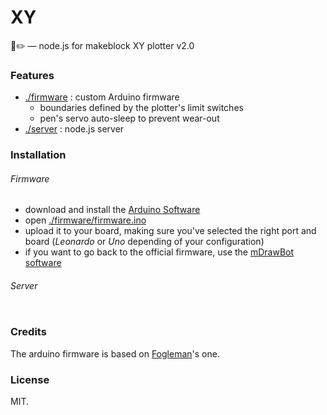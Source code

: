 XY
===
🤖✏️ — node.js for makeblock XY plotter v2.0

### Features

- [./firmware](https://github.com/arnaudjuracek/xy/tree/master/firmware) : custom Arduino firmware
  - boundaries defined by the plotter's limit switches
  - pen's servo auto-sleep to prevent wear-out
- [./server](https://github.com/arnaudjuracek/xy/tree/master/rpi-server) : node.js server

### Installation

###### Firmware
- download and install the [Arduino Software](https://www.arduino.cc/en/Main/Software)
- open [./firmware/firmware.ino](https://github.com/arnaudjuracek/xy/tree/master/firmware/firmware.ino)
- upload it to your board, making sure you've selected the right port and board (_Leonardo_ or _Uno_ depending of your configuration)
- if you want to go back to the official firmware, use the [mDrawBot software](https://github.com/Makeblock-official/mDrawBot)

###### Server
```sh

```

### Credits
The arduino firmware is based on [Fogleman](https://github.com/fogleman/xy)'s one.

### License

MIT.
